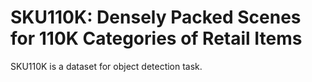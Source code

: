 # SKU110K: Densely Packed Scenes for 110K Categories of Retail Items

SKU110K is a dataset for object detection task.